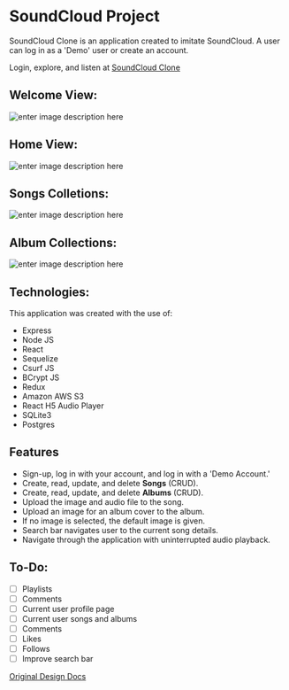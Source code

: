 # SoundCloud Project

SoundCloud Clone is an application created to imitate SoundCloud.
A user can log in as a 'Demo' user or create an account.

Login, explore, and listen at [SoundCloud Clone](https://soundcloudcloneapp.herokuapp.com/)

## Welcome View:

![enter image description here](https://felipesoundcloudclone.s3.us-west-1.amazonaws.com/Screen+Shot+2022-07-15+at+11.59.12+AM.png)

## Home View:

![enter image description here](https://felipesoundcloudclone.s3.us-west-1.amazonaws.com/Screen+Shot+2022-07-15+at+12.04.52+PM.png)

## Songs Colletions:

![enter image description here](https://felipesoundcloudclone.s3.us-west-1.amazonaws.com/Screen+Shot+2022-07-15+at+1.24.18+PM.png)

## Album Collections:

![enter image description here](https://felipesoundcloudclone.s3.us-west-1.amazonaws.com/Screen+Shot+2022-07-15+at+1.28.13+PM.png)

## Technologies:

This application was created with the use of:

- Express
- Node JS
- React
- Sequelize
- Csurf JS
- BCrypt JS
- Redux
- Amazon AWS S3
- React H5 Audio Player
- SQLite3
- Postgres

## Features

- Sign-up, log in with your account, and log in with a 'Demo Account.'
- Create, read, update, and delete **Songs** (CRUD).
- Create, read, update, and delete **Albums** (CRUD).
- Upload the image and audio file to the song.
- Upload an image for an album cover to the album.
- If no image is selected, the default image is given.
- Search bar navigates user to the current song details.
- Navigate through the application with uninterrupted audio playback.

## To-Do:

- [ ] Playlists
- [ ] Comments
- [ ] Current user profile page
- [ ] Current user songs and albums
- [ ] Comments
- [ ] Likes
- [ ] Follows
- [ ] Improve search bar

[Original Design Docs](https://github.com/FelipeSilva916/SoundCloudProject/wiki/Soundcloud-Clone-Original-Design-Docs)
